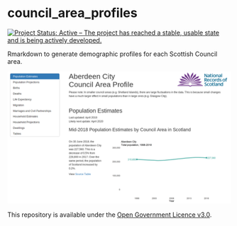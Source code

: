 # council_area_profiles
[![Project Status: Active – The project has reached a stable, usable state and is being actively developed.](https://www.repostatus.org/badges/latest/active.svg)](https://www.repostatus.org/#active)

Rmarkdown to generate demographic profiles for each Scottish Council area.

![Screenshot of the council area profile for Aberdeen City](https://github.com/DataScienceScotland/council_area_profiles/blob/master/screenshot.png)

This repository is available under the [Open Government Licence v3.0](https://www.nationalarchives.gov.uk/doc/open-government-licence/version/3/).
